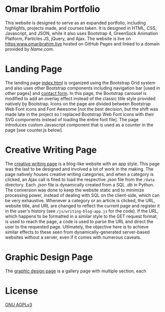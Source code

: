 # Omar Ibrahim Portfolio
This website is designed to serve as an expanded portfolio, including highlights, projects made, and courses taken. It is designed in HTML, CSS, Javascript, and JSON, while it also uses Bootstrap 4, GreenSock Animation Platform, Particles JS, jQuery, and Ajax. The website is live on <https:www.omaribrahim.live> hosted on GitHub Pages and linked to a domain provided by *Name.com*.

# Landing Page
The landing page [index.html](https://www.omaribrahim.live) is organized using the Bootstrap Grid system and also uses other Bootstrap components including navigation bar [used in other pages] and [contact form](https://www.omaribrahim.live/index.html#footer). In this page, the Bootstrap carousel is modified to add an overlay effect instead of the classic title style provided natively by Bootstrap. Icons on the page are divided between Bootstrap Web Font icons and Font Awesome [not the best decision, but the shift was made late in the project so I replaced Bootstrap Web Font icons with their SVG components instead of loading the entire font file]. The page introduces custom Javascript component that is used as a counter in the page [see counter.js below].

# Creative Writing Page
The [creative writing page](https://www.omaribrahim.live/writing.html) is a blog-like website with an app style. This page was the last to be designed and involved a lot of work in the making. The page natively houses creative writing categories, and when a category is clicked, an Ajax call is fired to load the respective *.json* file from the `/data` directory. Each *.json* file is dynamically created from a SQL *.db* in Python. The conversion was done to keep the website static and to minimize processing power, instead of dealing with SQL on the client-side, which can be very exhaustive. Whenever a category or an article is clicked, the URL, website title, and URL are changed to reflect the current page and register it in the user's history (see `/js/writing-blog-app.js` for the code). If the URL, which happens to be formatted in a similar style to the GET request format, is used to reach the page, a code is used to parse the URL and direct the user to the requested page. Ultimately, the objective here is to achieve similar effects to these seen from dynamically-generated server-based websites without a server, even if it comes with numerous caveats.

# Graphic Design Page
The [graphic design page](https://www.omaribrahim.live/art.html) is a gallery page with multiple section, each 

# License
[GNU AGPLv3](https://choosealicense.com/licenses/agpl-3.0/)